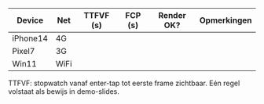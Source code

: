| Device   | Net  | TTFVF (s) | FCP (s) | Render OK? | Opmerkingen |
|----------|------|-----------|---------|------------|-------------|
| iPhone14 | 4G   |           |         |            |             |
| Pixel7   | 3G   |           |         |            |             |
| Win11    | WiFi |           |         |            |             |

TTFVF: stopwatch vanaf enter-tap tot eerste frame zichtbaar. Eén regel volstaat als bewijs in demo-slides.